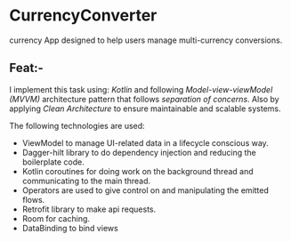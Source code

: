 # CurrencyConverter
currency App designed to help users manage multi-currency conversions.

Feat:-
---

I implement this task using: *Kotlin* and following *Model-view-viewModel (MVVM)* architecture pattern that follows *separation of concerns*.
Also by applying *Clean Architecture* to ensure maintainable and scalable systems.

The following technologies are used:

- ViewModel to manage UI-related data in a lifecycle conscious way.
- Dagger-hilt library to do dependency injection and reducing the boilerplate code.
- Kotlin coroutines for doing work on the background thread and communicating to the main thread.
- Operators are used to give control on and manipulating the emitted flows.
- Retrofit library to make api requests.
- Room for caching.
- DataBinding to bind views